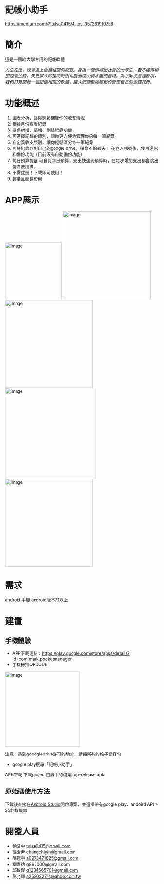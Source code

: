 # 記帳小助手
https://medium.com/@tulsa0415/4-ios-3572619f97b6

# 簡介
這是一個給大學生用的記帳軟體

*人生在世，總會遇上金錢相關的問題。身為一個即將出社會的大學生，若不懂得稍加控管金錢，失去家人的援助時很可能面臨山窮水盡的處境。為了解決這種窘境，我們打算開發一個記帳相關的軟體，讓人們能更加輕鬆的管理自己的金錢花費。*

# 功能概述
1. 圖表分析，讓你輕鬆閱覽你的收支情況
2. 根據月份查看紀錄
3. 提供新增、編輯、刪除紀錄功能
4. 可選擇紀錄的類別，讓你更方便地管理你的每一筆紀錄
5. 自定義收支類別，讓你輕鬆區分每一筆紀錄
6. 可將紀錄存到自己的google drive，檔案不怕丟失！
    在登入帳號後，使用還原和備份功能（目前沒有自動備份功能）
4. 每日預算提醒
    可自訂每日預算，支出快達到預算時，在每次增加支出都會跳出警告使用者。
5. 不需註冊！下載即可使用！
6. 輕量且簡易使用

# APP展示
<img width="186" alt="image" src="https://user-images.githubusercontent.com/51476624/150731964-79575c82-8ae4-4be3-bb85-1eb5bc5eacc7.png">
<img width="289" alt="image" src="https://user-images.githubusercontent.com/51476624/150731974-ae215362-95da-4baf-9609-2d33b24ad4ac.png">
<img width="289" alt="image" src="https://user-images.githubusercontent.com/51476624/150731984-2cec72bd-8a32-46d7-8ed4-7c794b0e1609.png">
<img width="299" alt="image" src="https://user-images.githubusercontent.com/51476624/150731992-bd64a6d6-c34a-4e55-873a-bf27200e20c7.png">
<img width="288" alt="image" src="https://user-images.githubusercontent.com/51476624/150731998-e3c0e092-084d-4e8e-87d3-2d9f8d2ea113.png">


# 需求
android 手機 
android版本7.1以上

# 建置
## 手機體驗
- APP下載連結：https://play.google.com/store/apps/details?id=com.mark.pocketmanager
- 手機掃描QRCODE
<img width="246" alt="image" src="https://user-images.githubusercontent.com/51476624/150726732-7d5d36d6-a764-4e2c-9ba0-88b626991d7f.png">


注意：遇到gooogledrive許可的地方，請把所有的格子都打勾
- google play搜尋「記帳小助手」

APK下載
下載project目錄中的檔案app-release.apk

## 原始碼使用方法
下載後直接在[Android Studio](https://developer.android.com/studio)開啟專案，並選擇帶有google play、andoird API > 25的模擬器


# 開發人員
- 徐易中 tulsa0415@gmail.com
- 張治尹 changchiyin＠gmail.com
- 陳冠宇 a0973471825@gmail.com
- 柳嘉祐 q892000@gmail.com
- 邱敏傑 q1234565701@gmail.com
- 彭允輝 a25203271@yahoo.com.tw


